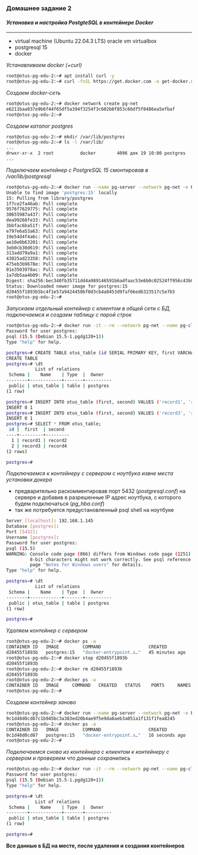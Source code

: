 ### **Домашнее задание 2**
#### *Установка и настройка PostgteSQL в контейнере Docker*
-------------------------------------------------------
- virtual machine (Ubuntu 22.04.3 LTS) oracle vm virtualbox
- postgresql 15
- docker

*Устанавливаем docker (+curl)*
```bash
root@otus-pg-edu-2:~# apt install curl -y
root@otus-pg-edu-2:~# curl -fsSL https://get.docker.com -o get-docker.sh && sudo sh get-docker.sh && rm get-docker.sh && sudo usermod -aG docker $USER && newgrp docker
```
*Создаем docker-сеть*
```bash
root@otus-pg-edu-2:~# docker network create pg-net
e6211baa037e9b6f44f65df5a394f3254f3c602b0f853c66df5f0486ea5efbaf
root@otus-pg-edu-2:~#
```
*Создаем каталог postgres*
```bash
root@otus-pg-edu-2:~# mkdir /var/lib/postgres
root@otus-pg-edu-2:~# ls -l /var/lib/
...
drwxr-xr-x  2 root          docker        4096 дек 19 10:00 postgres
...
```
*Подключаем контейнер с PostgreSQL 15 смонтировав в /var/lib/postgresql*
```bash
root@otus-pg-edu-2:~# docker run --name pg-server --network pg-net -e POSTGRES_PASSWORD=postgres -d -p 5432:5432 -v /var/lib/postgres:/var/lib/postgresql/data postgres:15
Unable to find image 'postgres:15' locally
15: Pulling from library/postgres
1f7ce2fa46ab: Pull complete
9576f7629775: Pull complete
30655987a437: Pull complete
dea99268fe33: Pull complete
3bbfac6ba51f: Pull complete
e797e6a53a63: Pull complete
19e54d4f4a6c: Pull complete
ae10e0b63201: Pull complete
3eb0cb30d619: Pull complete
313add79a9a1: Pull complete
43025ad23358: Pull complete
475eb3b9678e: Pull complete
01e3503978ac: Pull complete
1a7db5aa4b09: Pull complete
Digest: sha256:bec340fb35711dd4a989146591b6adfaac53e6b0c02524ff956c43b054d117dd
Status: Downloaded newer image for postgres:15
d20455f1893b5bc4f1e57a9424450bf0d3cb4a0453d9faf66ed6323517c5e7b5
root@otus-pg-edu-2:~#
```
*Запускаем отдельный контейнер с клиентом в общей сети с БД, подключаемся и создаем таблицу с парой строк*
```bash
root@otus-pg-edu-2:~# docker run -it --rm --network pg-net --name pg-client postgres:15 psql -h pg-server -U postgres
Password for user postgres:
psql (15.5 (Debian 15.5-1.pgdg120+1))
Type "help" for help.

postgres=# CREATE TABLE otus_table (id SERIAL PRIMARY KEY, first VARCHAR(10), second VARCHAR(10));
CREATE TABLE
postgres=# \dt
           List of relations
 Schema |    Name    | Type  |  Owner
--------+------------+-------+----------
 public | otus_table | table | postgres
(1 row)

postgres=# INSERT INTO otus_table (first, second) VALUES ('record1', 'record2');
INSERT 0 1
postgres=# INSERT INTO otus_table (first, second) VALUES ('record3', 'record4');
INSERT 0 1
postgres=# SELECT * FROM otus_table;
 id |  first  | second
----+---------+---------
  1 | record1 | record2
  2 | record3 | record4
(2 rows)

postgres=#
```
*Подключаемся к контейнеру с сервером с ноутбука извне места установки докера*
- предварительно раскомментировав порт 5432 (*postgresql.conf*) на сервере и добавив в разрешенные IP адрес ноутбука, с которого будем подключаться (*pg_hba.conf*)
- так же потребуется предустановленный psql shell на ноутбуке
```bash
Server [localhost]: 192.168.1.145
Database [postgres]:
Port [5432]:
Username [postgres]:
Password for user postgres:
psql (15.5)
WARNING: Console code page (866) differs from Windows code page (1251)
         8-bit characters might not work correctly. See psql reference
         page "Notes for Windows users" for details.
Type "help" for help.

postgres=# \dt
           List of relations
 Schema |    Name    | Type  |  Owner
--------+------------+-------+----------
 public | otus_table | table | postgres
(1 row)

postgres=#
```
*Удаляем контейнер с сервером*
```bash
root@otus-pg-edu-2:~# docker ps -a
CONTAINER ID   IMAGE         COMMAND                  CREATED          STATUS          PORTS                                       NAMES
d20455f1893b   postgres:15   "docker-entrypoint.s…"   45 minutes ago   Up 45 minutes   0.0.0.0:5432->5432/tcp, :::5432->5432/tcp   pg-server
root@otus-pg-edu-2:~# docker stop d20455f1893b
d20455f1893b
root@otus-pg-edu-2:~# docker rm d20455f1893b
d20455f1893b
root@otus-pg-edu-2:~# docker ps -a
CONTAINER ID   IMAGE     COMMAND   CREATED   STATUS    PORTS     NAMES
root@otus-pg-edu-2:~#
```
*Создаем контейнер заново*
```bash
root@otus-pg-edu-2:~# docker run --name pg-server --network pg-net -e POSTGRES_PASSWORD=postgres -d -p 5432:5432 -v /var/lib/postgres:/var/lib/postgresql/data postgres:15
9c1d48d0cd87c1b945bc3a383ed20b4ae9f5e9da8aeb3a051a1f131f1fea8245
root@otus-pg-edu-2:~# docker ps -a
CONTAINER ID   IMAGE         COMMAND                  CREATED          STATUS          PORTS                                       NAMES
9c1d48d0cd87   postgres:15   "docker-entrypoint.s…"   16 seconds ago   Up 15 seconds   0.0.0.0:5432->5432/tcp, :::5432->5432/tcp   pg-server
root@otus-pg-edu-2:~#
```
*Подключаемся снова из контейнера с клиентом к контейнеру с сервером и проверяем что данные сохранились*
```bash
root@otus-pg-edu-2:~# docker run -it --rm --network pg-net --name pg-client postgres:15 psql -h pg-server -U postgres
Password for user postgres:
psql (15.5 (Debian 15.5-1.pgdg120+1))
Type "help" for help.

postgres=# \dt
           List of relations
 Schema |    Name    | Type  |  Owner
--------+------------+-------+----------
 public | otus_table | table | postgres
(1 row)

postgres=#
```

**Все данные в БД на месте, после удаления и создания контейнеров**
